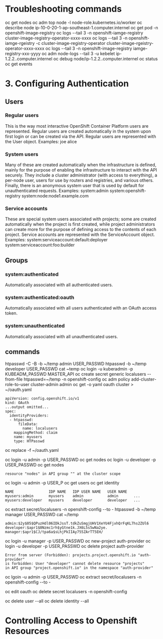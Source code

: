 # Troubleshooting commands

oc get nodes
oc adm top node -l node-role.kubernetes.io/worker
oc describe node ip-10-0-20-1-ap-southeast-1.computer.internel
oc get pod -n openshift-image-registry
oc logs --tail 3 -n openshift-iamge-registry cluster-image-registry-operator-xxxx-xxxx
oc logs --tail 3 -n openshift-iamge-rgeistry -c cluster-image-registry-operator cluster-image-rgeistry-operator-xxxx-xxxx
oc logs --tail 3 -n openshift-image-registry iamge-registry-xxx-yyyy
oc adm node-logs --tail 3 -u kebelet ip-1.2.2..computer.internel
oc debug node/ip-1.2.2..computer.internel
oc status
oc get events

# 3. Configuring Authentication

## Users

### Regular users

This is the way most interactive OpenShift Container Platform users are represented. Regular users are created automatically in the system upon first login or can be created via the API. Regular users are represented with the User object. Examples: joe alice

### System users

Many of these are created automatically when the infrastructure is defined, mainly for the purpose of enabling the infrastructure to interact with the API securely. They include a cluster administrator (with access to everything), a per-node user, users for use by routers and registries, and various others. Finally, there is an anonymous system user that is used by default for unauthenticated requests. Examples: system:admin system:openshift-registry system:node:node1.example.com

### Service accounts

These are special system users associated with projects; some are created automatically when the project is first created, while project administrators can create more for the purpose of defining access to the contents of each project. Service accounts are represented with the ServiceAccount object. Examples: system:serviceaccount:default:deployer system:serviceaccount:foo:builder

## Groups

### system:authenticated

Automatically associated with all authenticated users.

### system:authenticated:oauth

Automatically associated with all users authenticated with an OAuth access token.

### system:unauthenticated

Automatically associated with all unauthenticated users.


## commands


htpasswd -C -B -b ~/temp admin USER_PASSWD
htpasswd -b ~/temp developer USER_PASSWD
cat ~temp
oc login -u kuberadmin -p KUBEADM_PASSWD MASTER_API
oc create secret generic localusers --from-file htpasswd=~/temp -n openshift-config
oc adm policy add-cluster-role-to-user cluster-admin admin
oc get -o yaml oauth cluster > ~/oauth.yaml

```
apiVersion: config.openshift.io/v1
kind: OAuth
...output omitted...
spec:
  identityProviders:
  - htpasswd:
      fileData:
        name: localusers
    mappingMethod: claim
    name: myusers
    type: HTPasswd
```
oc replace -f ~/oauth.yaml

oc login -u admin -p USER_PASSWD 
oc get nodes
oc login -u developer -p USER_PASSWD
oc get nodes

```Error from server (Forbidden): nodes is forbidden: User "developer" cannot list
resource "nodes" in API group "" at the cluster scope
```
oc login -u admin -p USER_P
oc get users
oc get identity

```
NAME                IDP NAME   IDP USER NAME   USER NAME
myusers:admin       myusers    admin           admin       ...
myusers:developer   myusers    developer       developer   ...
```
oc extract secret/localusers -n openshift-config --to -
htpasswd -b ~/temp manager USER_PASSWD
cat ~/temp

```
admin:$2y$05$QPuzHdl06IDkJssT.tdkZuSmgjUHV1XeYU4FjxhQrFqKL7hs2ZUl6
developer:$apr1$0Nzmc1rh$yGtne1k.JX6L5s5wNa2ye.
manager:$apr1$CJ/tpa6a$sLhjPkIIAy755ZArTT5EH/
```
oc login -u manager -p USER_PASSWD
oc new-project auth-provider
oc login -u developer -p USER_PASSWD
oc delete project auth-provider

```
Error from server (Forbidden): projects.project.openshift.io "auth-provider"
is forbidden: User "developer" cannot delete resource "projects"
in API group "project.openshift.io" in the namespace "auth-provider"
```
oc lgoin -u admin -p USER_PASSWD
oc extract secret/localusers -n openshift-config --to -

oc edit oauth
oc delete secret localusers -n openshift-config

oc delete user --all
oc delete identity --all

# Controlling Access to Openshift Resources



